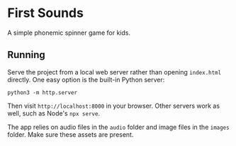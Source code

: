 # First Sounds

A simple phonemic spinner game for kids.

## Running

Serve the project from a local web server rather than opening `index.html` directly. One easy option is the built-in Python server:

```
python3 -m http.server
```

Then visit `http://localhost:8000` in your browser. Other servers work as well, such as Node's `npx serve`.

The app relies on audio files in the `audio` folder and image files in the `images` folder. Make sure these assets are present.
